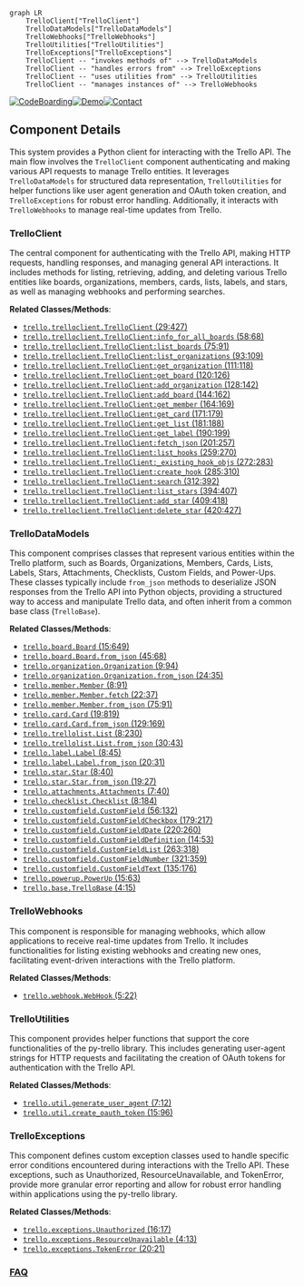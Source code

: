 ```mermaid
graph LR
    TrelloClient["TrelloClient"]
    TrelloDataModels["TrelloDataModels"]
    TrelloWebhooks["TrelloWebhooks"]
    TrelloUtilities["TrelloUtilities"]
    TrelloExceptions["TrelloExceptions"]
    TrelloClient -- "invokes methods of" --> TrelloDataModels
    TrelloClient -- "handles errors from" --> TrelloExceptions
    TrelloClient -- "uses utilities from" --> TrelloUtilities
    TrelloClient -- "manages instances of" --> TrelloWebhooks
```
[![CodeBoarding](https://img.shields.io/badge/Generated%20by-CodeBoarding-9cf?style=flat-square)](https://github.com/CodeBoarding/GeneratedOnBoardings)[![Demo](https://img.shields.io/badge/Try%20our-Demo-blue?style=flat-square)](https://www.codeboarding.org/demo)[![Contact](https://img.shields.io/badge/Contact%20us%20-%20contact@codeboarding.org-lightgrey?style=flat-square)](mailto:contact@codeboarding.org)

## Component Details

This system provides a Python client for interacting with the Trello API. The main flow involves the `TrelloClient` component authenticating and making various API requests to manage Trello entities. It leverages `TrelloDataModels` for structured data representation, `TrelloUtilities` for helper functions like user agent generation and OAuth token creation, and `TrelloExceptions` for robust error handling. Additionally, it interacts with `TrelloWebhooks` to manage real-time updates from Trello.

### TrelloClient
The central component for authenticating with the Trello API, making HTTP requests, handling responses, and managing general API interactions. It includes methods for listing, retrieving, adding, and deleting various Trello entities like boards, organizations, members, cards, lists, labels, and stars, as well as managing webhooks and performing searches.


**Related Classes/Methods**:

- <a href="https://github.com/sarumont/py-trello/blob/master/trello/trelloclient.py#L29-L427" target="_blank" rel="noopener noreferrer">`trello.trelloclient.TrelloClient` (29:427)</a>
- <a href="https://github.com/sarumont/py-trello/blob/master/trello/trelloclient.py#L58-L68" target="_blank" rel="noopener noreferrer">`trello.trelloclient.TrelloClient:info_for_all_boards` (58:68)</a>
- <a href="https://github.com/sarumont/py-trello/blob/master/trello/trelloclient.py#L75-L91" target="_blank" rel="noopener noreferrer">`trello.trelloclient.TrelloClient:list_boards` (75:91)</a>
- <a href="https://github.com/sarumont/py-trello/blob/master/trello/trelloclient.py#L93-L109" target="_blank" rel="noopener noreferrer">`trello.trelloclient.TrelloClient:list_organizations` (93:109)</a>
- <a href="https://github.com/sarumont/py-trello/blob/master/trello/trelloclient.py#L111-L118" target="_blank" rel="noopener noreferrer">`trello.trelloclient.TrelloClient:get_organization` (111:118)</a>
- <a href="https://github.com/sarumont/py-trello/blob/master/trello/trelloclient.py#L120-L126" target="_blank" rel="noopener noreferrer">`trello.trelloclient.TrelloClient:get_board` (120:126)</a>
- <a href="https://github.com/sarumont/py-trello/blob/master/trello/trelloclient.py#L128-L142" target="_blank" rel="noopener noreferrer">`trello.trelloclient.TrelloClient:add_organization` (128:142)</a>
- <a href="https://github.com/sarumont/py-trello/blob/master/trello/trelloclient.py#L144-L162" target="_blank" rel="noopener noreferrer">`trello.trelloclient.TrelloClient:add_board` (144:162)</a>
- <a href="https://github.com/sarumont/py-trello/blob/master/trello/trelloclient.py#L164-L169" target="_blank" rel="noopener noreferrer">`trello.trelloclient.TrelloClient:get_member` (164:169)</a>
- <a href="https://github.com/sarumont/py-trello/blob/master/trello/trelloclient.py#L171-L179" target="_blank" rel="noopener noreferrer">`trello.trelloclient.TrelloClient:get_card` (171:179)</a>
- <a href="https://github.com/sarumont/py-trello/blob/master/trello/trelloclient.py#L181-L188" target="_blank" rel="noopener noreferrer">`trello.trelloclient.TrelloClient:get_list` (181:188)</a>
- <a href="https://github.com/sarumont/py-trello/blob/master/trello/trelloclient.py#L190-L199" target="_blank" rel="noopener noreferrer">`trello.trelloclient.TrelloClient:get_label` (190:199)</a>
- <a href="https://github.com/sarumont/py-trello/blob/master/trello/trelloclient.py#L201-L257" target="_blank" rel="noopener noreferrer">`trello.trelloclient.TrelloClient:fetch_json` (201:257)</a>
- <a href="https://github.com/sarumont/py-trello/blob/master/trello/trelloclient.py#L259-L270" target="_blank" rel="noopener noreferrer">`trello.trelloclient.TrelloClient:list_hooks` (259:270)</a>
- <a href="https://github.com/sarumont/py-trello/blob/master/trello/trelloclient.py#L272-L283" target="_blank" rel="noopener noreferrer">`trello.trelloclient.TrelloClient:_existing_hook_objs` (272:283)</a>
- <a href="https://github.com/sarumont/py-trello/blob/master/trello/trelloclient.py#L285-L310" target="_blank" rel="noopener noreferrer">`trello.trelloclient.TrelloClient:create_hook` (285:310)</a>
- <a href="https://github.com/sarumont/py-trello/blob/master/trello/trelloclient.py#L312-L392" target="_blank" rel="noopener noreferrer">`trello.trelloclient.TrelloClient:search` (312:392)</a>
- <a href="https://github.com/sarumont/py-trello/blob/master/trello/trelloclient.py#L394-L407" target="_blank" rel="noopener noreferrer">`trello.trelloclient.TrelloClient:list_stars` (394:407)</a>
- <a href="https://github.com/sarumont/py-trello/blob/master/trello/trelloclient.py#L409-L418" target="_blank" rel="noopener noreferrer">`trello.trelloclient.TrelloClient:add_star` (409:418)</a>
- <a href="https://github.com/sarumont/py-trello/blob/master/trello/trelloclient.py#L420-L427" target="_blank" rel="noopener noreferrer">`trello.trelloclient.TrelloClient:delete_star` (420:427)</a>


### TrelloDataModels
This component comprises classes that represent various entities within the Trello platform, such as Boards, Organizations, Members, Cards, Lists, Labels, Stars, Attachments, Checklists, Custom Fields, and Power-Ups. These classes typically include `from_json` methods to deserialize JSON responses from the Trello API into Python objects, providing a structured way to access and manipulate Trello data, and often inherit from a common base class (`TrelloBase`).


**Related Classes/Methods**:

- <a href="https://github.com/sarumont/py-trello/blob/master/trello/board.py#L15-L649" target="_blank" rel="noopener noreferrer">`trello.board.Board` (15:649)</a>
- <a href="https://github.com/sarumont/py-trello/blob/master/trello/board.py#L45-L68" target="_blank" rel="noopener noreferrer">`trello.board.Board.from_json` (45:68)</a>
- <a href="https://github.com/sarumont/py-trello/blob/master/trello/organization.py#L9-L94" target="_blank" rel="noopener noreferrer">`trello.organization.Organization` (9:94)</a>
- <a href="https://github.com/sarumont/py-trello/blob/master/trello/organization.py#L24-L35" target="_blank" rel="noopener noreferrer">`trello.organization.Organization.from_json` (24:35)</a>
- <a href="https://github.com/sarumont/py-trello/blob/master/trello/member.py#L8-L91" target="_blank" rel="noopener noreferrer">`trello.member.Member` (8:91)</a>
- <a href="https://github.com/sarumont/py-trello/blob/master/trello/member.py#L22-L37" target="_blank" rel="noopener noreferrer">`trello.member.Member.fetch` (22:37)</a>
- <a href="https://github.com/sarumont/py-trello/blob/master/trello/member.py#L75-L91" target="_blank" rel="noopener noreferrer">`trello.member.Member.from_json` (75:91)</a>
- <a href="https://github.com/sarumont/py-trello/blob/master/trello/card.py#L19-L819" target="_blank" rel="noopener noreferrer">`trello.card.Card` (19:819)</a>
- <a href="https://github.com/sarumont/py-trello/blob/master/trello/card.py#L129-L169" target="_blank" rel="noopener noreferrer">`trello.card.Card.from_json` (129:169)</a>
- <a href="https://github.com/sarumont/py-trello/blob/master/trello/trellolist.py#L8-L230" target="_blank" rel="noopener noreferrer">`trello.trellolist.List` (8:230)</a>
- <a href="https://github.com/sarumont/py-trello/blob/master/trello/trellolist.py#L30-L43" target="_blank" rel="noopener noreferrer">`trello.trellolist.List.from_json` (30:43)</a>
- <a href="https://github.com/sarumont/py-trello/blob/master/trello/label.py#L8-L45" target="_blank" rel="noopener noreferrer">`trello.label.Label` (8:45)</a>
- <a href="https://github.com/sarumont/py-trello/blob/master/trello/label.py#L20-L31" target="_blank" rel="noopener noreferrer">`trello.label.Label.from_json` (20:31)</a>
- <a href="https://github.com/sarumont/py-trello/blob/master/trello/star.py#L8-L40" target="_blank" rel="noopener noreferrer">`trello.star.Star` (8:40)</a>
- <a href="https://github.com/sarumont/py-trello/blob/master/trello/star.py#L19-L27" target="_blank" rel="noopener noreferrer">`trello.star.Star.from_json` (19:27)</a>
- <a href="https://github.com/sarumont/py-trello/blob/master/trello/attachments.py#L7-L40" target="_blank" rel="noopener noreferrer">`trello.attachments.Attachments` (7:40)</a>
- <a href="https://github.com/sarumont/py-trello/blob/master/trello/checklist.py#L8-L184" target="_blank" rel="noopener noreferrer">`trello.checklist.Checklist` (8:184)</a>
- <a href="https://github.com/sarumont/py-trello/blob/master/trello/customfield.py#L56-L132" target="_blank" rel="noopener noreferrer">`trello.customfield.CustomField` (56:132)</a>
- <a href="https://github.com/sarumont/py-trello/blob/master/trello/customfield.py#L179-L217" target="_blank" rel="noopener noreferrer">`trello.customfield.CustomFieldCheckbox` (179:217)</a>
- <a href="https://github.com/sarumont/py-trello/blob/master/trello/customfield.py#L220-L260" target="_blank" rel="noopener noreferrer">`trello.customfield.CustomFieldDate` (220:260)</a>
- <a href="https://github.com/sarumont/py-trello/blob/master/trello/customfield.py#L14-L53" target="_blank" rel="noopener noreferrer">`trello.customfield.CustomFieldDefinition` (14:53)</a>
- <a href="https://github.com/sarumont/py-trello/blob/master/trello/customfield.py#L263-L318" target="_blank" rel="noopener noreferrer">`trello.customfield.CustomFieldList` (263:318)</a>
- <a href="https://github.com/sarumont/py-trello/blob/master/trello/customfield.py#L321-L359" target="_blank" rel="noopener noreferrer">`trello.customfield.CustomFieldNumber` (321:359)</a>
- <a href="https://github.com/sarumont/py-trello/blob/master/trello/customfield.py#L135-L176" target="_blank" rel="noopener noreferrer">`trello.customfield.CustomFieldText` (135:176)</a>
- <a href="https://github.com/sarumont/py-trello/blob/master/trello/powerup.py#L15-L63" target="_blank" rel="noopener noreferrer">`trello.powerup.PowerUp` (15:63)</a>
- <a href="https://github.com/sarumont/py-trello/blob/master/trello/base.py#L4-L15" target="_blank" rel="noopener noreferrer">`trello.base.TrelloBase` (4:15)</a>


### TrelloWebhooks
This component is responsible for managing webhooks, which allow applications to receive real-time updates from Trello. It includes functionalities for listing existing webhooks and creating new ones, facilitating event-driven interactions with the Trello platform.


**Related Classes/Methods**:

- <a href="https://github.com/sarumont/py-trello/blob/master/trello/webhook.py#L5-L22" target="_blank" rel="noopener noreferrer">`trello.webhook.WebHook` (5:22)</a>


### TrelloUtilities
This component provides helper functions that support the core functionalities of the py-trello library. This includes generating user-agent strings for HTTP requests and facilitating the creation of OAuth tokens for authentication with the Trello API.


**Related Classes/Methods**:

- <a href="https://github.com/sarumont/py-trello/blob/master/trello/util.py#L7-L12" target="_blank" rel="noopener noreferrer">`trello.util.generate_user_agent` (7:12)</a>
- <a href="https://github.com/sarumont/py-trello/blob/master/trello/util.py#L15-L96" target="_blank" rel="noopener noreferrer">`trello.util.create_oauth_token` (15:96)</a>


### TrelloExceptions
This component defines custom exception classes used to handle specific error conditions encountered during interactions with the Trello API. These exceptions, such as Unauthorized, ResourceUnavailable, and TokenError, provide more granular error reporting and allow for robust error handling within applications using the py-trello library.


**Related Classes/Methods**:

- <a href="https://github.com/sarumont/py-trello/blob/master/trello/exceptions.py#L16-L17" target="_blank" rel="noopener noreferrer">`trello.exceptions.Unauthorized` (16:17)</a>
- <a href="https://github.com/sarumont/py-trello/blob/master/trello/exceptions.py#L4-L13" target="_blank" rel="noopener noreferrer">`trello.exceptions.ResourceUnavailable` (4:13)</a>
- <a href="https://github.com/sarumont/py-trello/blob/master/trello/exceptions.py#L20-L21" target="_blank" rel="noopener noreferrer">`trello.exceptions.TokenError` (20:21)</a>




### [FAQ](https://github.com/CodeBoarding/GeneratedOnBoardings/tree/main?tab=readme-ov-file#faq)